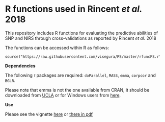 # R functions used in Rincent *et al.* 2018

This repository includes R functions for evaluating the predictive abilities of SNP and NIRS through cross-validations as reported by Rincent *et al.* 2018

The functions can be accessed within R as follows:

```
source("https://raw.githubusercontent.com/visegura/PS/master/rfuncPS.r")
```

**Dependencies**

The following r packages are required: `doParallel`, `MASS`, `emma`, `corpcor` and `BGLR`.

Please note that emma is not the one available from CRAN, it should be downloaded from [UCLA](http://mouse.cs.ucla.edu/emma/) or for Windows users from [here](https://github.com/Gregor-Mendel-Institute/mlmm/files/1356516/emma_1.1.2.tar.gz).

**Use**

Please see the vignette [here](https://github.com/visegura/PS/blob/master/PS_R_functions.md) or [there in pdf](https://github.com/visegura/PS/blob/master/PS_R_functions.pdf)
